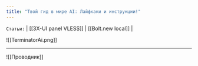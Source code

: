 ```yaml
---
title: "Твой гид в мире AI: Лайфхаки и инструкции!"
---
```

`Статьи:` | [[3X-UI panel VLESS]] | [[Bolt.new local]] |

![[TerminatorAi.png]]
___
![[Проводник]]